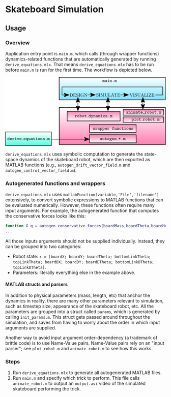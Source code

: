 # Skateboard Simulation

## Usage
### Overview
Application entry point is `main.m`, which calls (through wrapper functions) dynamics-related functions that are automatically generated by running `derive_equations.mlx`. That means `derive_equations.mlx` has to be run before `main.m` is run for the first time. The workflow is depicted below.

<img src="../media/template_architecture.svg" width="700">

`derive_equations.mlx` uses symbolic computation to generate the state-space dynamics of the skateboard robot, which are then exported as MATLAB functions (e.g., `autogen_drift_vector_field.m` and `autogen_control_vector_field.m`).

### Autogenerated functions and wrappers
`derive_equations.mlx` uses `matlabFunction(variable,'File','filename')` extensively, to convert symbolic expressions to MATLAB functions that can be evaluated numerically.
However, these functions often require many input arguments.
For example, the autogenerated function that computes the conservative forces looks like this:

```Matlab
function G_q = autogen_conservative_forces(boardMass,boardTheta,boardHeight,bottomLinkRCoM,bottomLinkMass,bottomLinkTheta,bottomLinkHeight,g,topLinkRCoM,topLinkMass,topLinkTheta)
...
```
All those inputs arguments should not be supplied individually. Instead, they can be grouped into two categories:
- Robot state: `x = [boardX; boardY; boardTheta; bottomLinkTheta; topLinkTheta; boardDX; boardDY; boardDTheta; bottomLinkDTheta; topLinkDTheta]`.
- Parameters: literally everything else in the example above.

#### MATLAB structs and parsers
In addition to physical parameters (mass, length, etc) that anchor the dynamics in reality, there are many other parameters relevant to simulation, such as timestep size, appearance of the skateboard robot, etc. All the parameters are grouped into a struct called `params`, which is generated by calling `init_params.m`. This struct gets passed around throughout the simulation, and saves from having to worry about the order in which input arguments are supplied.

Another way to avoid input argument order-dependency (a trademark of brittle code) is to use Name-Value pairs. Name-Value pairs rely on an "input parser"; see `plot_robot.m` and `animate_robot.m` to see how this works.

### Steps
1. Run `derive_equations.mlx` to generate all autogenerated MATLAB files.
2. Run `main.m` and specify which trick to perform. This file calls `animate_robot.m` to output an `output.avi` video of the simulated skateboard performing the trick.

